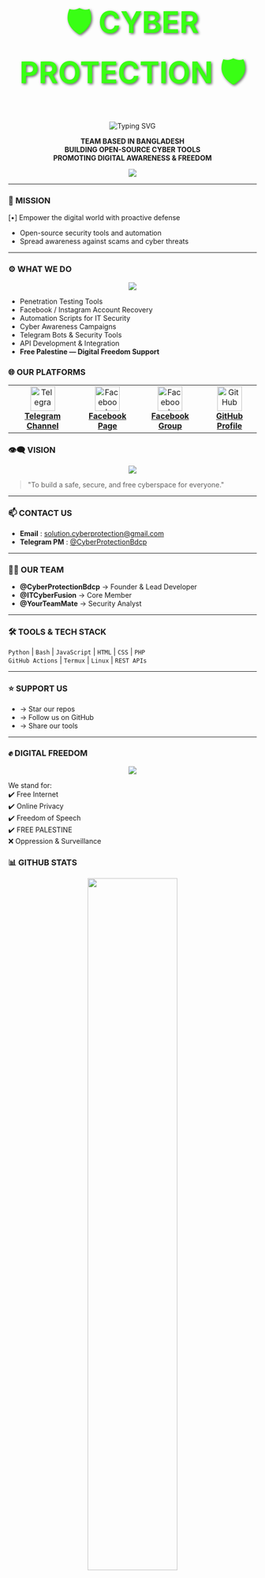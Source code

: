 <h1 align="center" style="font-size: 60px; color: #39FF14; text-shadow: 2px 2px 5px rgba(0, 0, 0, 0.6); font-weight: bold;">🛡️ CYBER PROTECTION 🛡️</h1>

<p align="center">
  <img src="https://readme-typing-svg.demolab.com?font=Fira+Code&size=22&pause=700&color=39FF14&center=true&vCenter=true&width=600&lines=•••+Cyber+Security+%7C+Ethical+Hacking+•••" alt="Typing SVG" />
</p>

<p align="center">
  <b>
   TEAM BASED IN BANGLADESH <br>
   BUILDING OPEN-SOURCE CYBER TOOLS <br>
   PROMOTING DIGITAL AWARENESS & FREEDOM
  </b>
</p>

<p align="center">
  <img src="https://readme-typing-svg.demolab.com?font=Hack&size=20&pause=1000&color=00FFFF&center=true&vCenter=true&width=500&lines=++++Cyber+Protection;IS+A+Non-Profitable+Organization;" />
</p>

---

### 🧠 MISSION

[•] Empower the digital world with proactive defense  
- Open-source security tools and automation  
- Spread awareness against scams and cyber threats  

---

### ⚙️ WHAT WE DO

<p align="center">
  <img src="https://readme-typing-svg.demolab.com?font=Fira+Mono&size=18&pause=1000&color=FF0000&center=true&width=460&lines=Automation+%7C+Recovery+%7C+PenTesting+%7C+Bots" />
</p>

- Penetration Testing Tools  
- Facebook / Instagram Account Recovery  
- Automation Scripts for IT Security  
- Cyber Awareness Campaigns  
- Telegram Bots & Security Tools  
- API Development & Integration  
- **Free Palestine — Digital Freedom Support**  
### 🌐 **OUR PLATFORMS**

<p align="center">
  <table>
    <tr>
      <td align="center">
        <a href="https://t.me/Official_Cyber_Protection" target="_blank">
          <img src="https://cdn-icons-png.flaticon.com/512/2111/2111646.png" width="50" alt="Telegram"/><br>
          <strong>Telegram Channel</strong>
        </a>
      </td>
      <td align="center">
        <a href="https://facebook.com/groups/yourgroup" target="_blank">
          <img src="https://cdn-icons-png.flaticon.com/512/124/124010.png" width="50" alt="Facebook"/><br>
          <strong>Facebook Page</strong>
        </a>
      </td>
         <td align="center">
        <a href="https://facebook.com/groups/yourgroup" target="_blank">
          <img src="https://cdn-icons-png.flaticon.com/512/124/124010.png" width="50" alt="Facebook"/><br>
          <strong>Facebook Group</strong>
        </a>
      </td>
     <td align="center">
        <a href="https://github.com/Cyber-Protection" target="_blank">
          <img src="https://cdn-icons-png.flaticon.com/512/733/733553.png" width="50" alt="GitHub"/><br>
          <strong>GitHub Profile</strong>
        </a>
      </td>
    </tr>
  </table>
</p>

### 👁️‍🗨️ VISION

<p align="center">
  <img src="https://readme-typing-svg.demolab.com?font=Ubuntu+Mono&size=18&pause=900&color=FFA500&center=true&vCenter=true&width=460&lines=Building+a+Free+and+Safe+Cyberspace..." />
</p>

> "To build a safe, secure, and free cyberspace for everyone."

---

### 📫 CONTACT US

- **Email**         : solution.cyberprotection@gmail.com  
- **Telegram PM**   : [@CyberProtectionBdcp](https://t.me/CyberProtectionBdcp)  

---

### 🧑‍💻 OUR TEAM

- **@CyberProtectionBdcp**   → Founder & Lead Developer  
- **@ITCyberFusion**         → Core Member  
- **@YourTeamMate**          → Security Analyst  

---

### 🛠️ TOOLS & TECH STACK

`Python` | `Bash` | `JavaScript` | `HTML` | `CSS` | `PHP`  
`GitHub Actions` | `Termux` | `Linux` | `REST APIs`  

---

### ⭐ SUPPORT US

- → Star our repos  
- → Follow us on GitHub  
- → Share our tools  

---

### ✊ DIGITAL FREEDOM

<p align="center">
  <img src="https://readme-typing-svg.demolab.com?font=Fira+Code&size=20&pause=1000&color=FF0000&center=true&vCenter=true&width=435&lines=FREE+PALESTINE+%7C+FREEDOM+FIGHTERS+OF+THE+INTERNET" />
</p>

We stand for:  
✔️ Free Internet  
✔️ Online Privacy  
✔️ Freedom of Speech  
✔️ FREE PALESTINE  
❌ Oppression & Surveillance  


### 📊 GITHUB STATS

<p align="center">
  <img src="https://github-readme-stats.vercel.app/api?username=Cyber-Protection&show_icons=true&theme=tokyonight&hide_border=true&border_radius=10" width="60%"/>
</p>

<p align="center">
  <b># Hack For Good | # CyberFreedom | # EthicalHackers </b>
</p>
